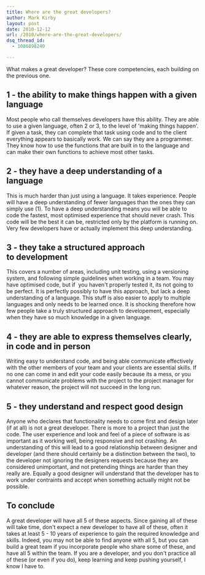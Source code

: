 ```yaml
---
title: Where are the great developers?
author: Mark Kirby
layout: post
date: 2010-12-12
url: /2010/where-are-the-great-developers/
dsq_thread_id:
  - 1086898240

---
```

What makes a great developer? These core competencies, each building on the previous one.

## 1 - the ability to make things happen with a given language

Most people who call themselves developers have this ability. They are able to use a given language, often 2 or 3, to the level of 'making things happen'. If given a task, they can complete that task using code and to the client everything appears to basically work. We can say they are a programmer. They know how to use the functions that are built in to the language and can make their own functions to achieve most other tasks.

## 2 - they have a deep understanding of a language

This is much harder than just using a language. It takes experience. People will have a deep understanding of fewer languages than the ones they can simply use (1). To have a deep understanding means you will be able to code the fastest, most optimised experience that should never crash. This code will be the best it can be, restricted only by the platform is running on. Very few developers have or actually implement this deep understanding.

## 3 - they take a structured approach to development

This covers a number of areas, including unit testing, using a versioning system, and following simple guidelines when working in a team. You may have optimised code, but if  you haven't properly tested it, its not going to be perfect. It is perfectly possibly to have this approach, but lack a deep understanding of a language. This stuff is also easier to apply to multiple languages and only needs to be learned once. It is shocking therefore how few people take a truly structured approach to developement, especially when they have so much knowledge in a given language.

## 4 - they are able to express themselves clearly, in code and in person

Writing easy to understand code, and being able communicate effectively with the other members of your team and your clients are essential skills. If no one can come in and edit your code easily because its a mess, or you cannot communicate problems with the project to the project manager for whatever reason, the project will not succeed in the long run.

## 5 - they understand and respect good design

Anyone who declares that functionality needs to come first and design later (if at all) is not a great developer. There is more to a project than just the code. The user experience and look and feel of a piece of software is as important as it working well, being responsive and not crashing. An understanding of this will lead to a good relationship between designer and developer (and there should certainly be a distinction between the two), to the developer not ignoring the designers requests because they are considered unimportant, and not pretending things are harder than they really are. Equally a good designer will understand that the developer has to work under contraints and accept when something actually might not be possible.

## To conclude

A great developer will have all 5 of these aspects. Since gaining all of these will take time, don't expect a new developer to have all of these, often it takes at least 5 - 10 years of experience to gain the required knowledge and skills. Indeed, you may not be able to find anyone with all 5, but you can build a great team if you incorporate people who share some of these, and have all 5 within the team. If you are a developer, and you don't practice all of these (or even if you do), keep learning and keep pushing yourself, I know I have to.